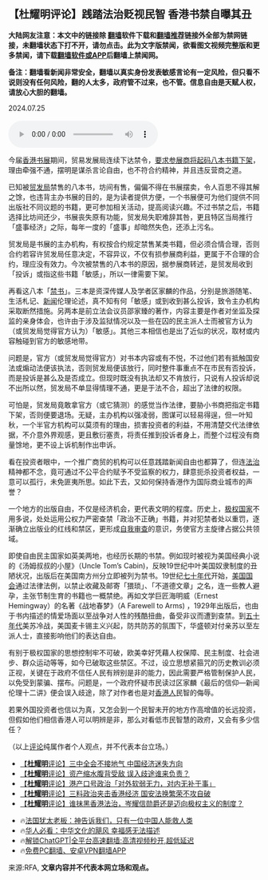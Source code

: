  <!-- 面包屑导航 --> <h2>【杜耀明评论】践踏法治贬视民智 香港书禁自曝其丑</h2> <p class="notice"><b>大陆网友注意：本文中的链接除 <a href="https://github.com/bannedbook/fanqiang" >翻墙</a>软件下载和<a href="https://github.com/killgcd/justmysocks/blob/master/README.md">翻墙推荐</a>链接外全部为禁网链接，未翻墙状态下打不开，请勿点击。此为文字版禁闻，欲看图文视频完整版和更多禁闻，请下载<a href="https://github.com/bannedbook/fanqiang">翻墙软件或APP</a>后翻墙上禁闻网。</p><p>备注：翻墙看新闻非常安全，翻墙以真实身份发表敏感言论有一定风险，但只看不说则没有任何风险，翻的人太多，政府管不过来，也不管。信息自由是天赋人权，请放心大胆的翻墙。</b></p>  <div class="entry"> <p>2024.07.25<br /> <br /> <audio controls="controls" preload="metadata" src="https://www.rfa.org/cantonese/commentaries/tym/com-tym-07252024155843.html/@@stream" type="audio/mpeg"><br /> </audio></p> <p>今届<a href="https://www.bannedbook.org/bnews/tag/%e9%a6%99%e6%b8%af/" class="st_tag internal_tag" rel="tag" title="标签 香港 下的日志">香港</a><a href="https://www.bannedbook.org/bnews/tag/%E4%B9%A6%E5%B1%95/" class="st_tag internal_tag" rel="tag" title="标签 书展 下的日志">书展</a>期间，贸易发展局连续下达禁令，<a href="https://www.rfa.org/cantonese/news/htm/hk-bookfair-07222024090613.html?encoding=simplified">要求参展商将起码八本书籍下架</a>， 理由牵强不通，摆明是谋杀言论自由，也不符合约精神，并且违反营商之道。</p> <p>已知被<a href="https://www.bannedbook.org/bnews/tag/%E8%B4%B8%E5%8F%91%E5%B1%80/" class="st_tag internal_tag" rel="tag" title="标签 贸发局 下的日志">贸发局</a>禁售的八本书，坊间有售，偏偏不得在书展摆卖，令人百思不得其解之馀，也违背主办书展的目的，是为读者提供方便，一个书展便可为他们提供不同出版社不同议题的书籍，更可参加相关活动，提高阅读兴趣。不过书禁之后，书籍选择比坊间还少，书展丧失原有功能，贸发局失职难辞其咎，更且特区当局推行「盛事经济」之际，每年一度的「盛事」却暗然失色，还添上污名。</p>  <p>贸发局是书展的主办机构，有权按合约规定禁售某类书籍，但必须合情合理，否则合约若容许贸发局任意决定，不容异议，不仅有损参展商利益，更属于不合理的合约，理应没有效力。今次被禁售的八本书的原因，据参展商转述，是贸发局收到「投诉」或指这些书籍「敏感」，所以一律需要下架。</p> <p>再看这八本「<span class='wp_keywordlink_affiliate'><a href="https://www.bannedbook.org/bbook.php" title="禁书" target="_blank">禁书</a></span>」。三本是资深传媒人及学者区家麟的作品，分别是旅游随笔、生活札记、<span class='wp_keywordlink_affiliate'><a href="https://www.bannedbook.org/" title="新闻">新闻</a></span>伦理论述，真不知有何「敏感」或到收到甚么投诉，致令主办机构采取断然措施。另两本是前立法会议员邵家臻的著作，内容主要是作者对坐监及探监的亲身体会，也许由于涉及监狱情况以及一些在囚的民主派人士而被官方认为（或贸发局觉得官方认为）「敏感」。其他三本相信也是出了近似的状况，取材或内容触碰到官方的敏感地带。</p> <p>问题是，官方（或贸发局觉得官方）对书本内容或有不悦，不过他们若有抵触国安法或煽动法便该执法，否则贸发局便该放行，同时整件事重点不在市民有否投诉，而是投诉是甚么及是否成立。但现时既没有执法却又不肯放行，只说有人投诉却说不出所以然，贸发局不单显得情理不通，更是于法不合，超出了法律的权限。</p>  <p>可怕是，贸发局竟敢拿官方（或它猜测）的感觉当作法律，要胁小书商把指定书籍下架，否则便要退场。无疑，主办机构以强凌弱，图谋可以轻易得逞，但一叶知秋，一个半官方机构可以莫须有的理由，损害投资者的利益，不用清楚交代法律依据，不介意外界观感，更且敷衍塞责，将责任推到投诉者身上，而整个过程没有商量馀地，更不设上诉机制作出申诉。</p> <p>看在投资者眼中，一个推广商贸的机构可以任意践踏新闻自由也都算了，但连<a href="https://www.bannedbook.org/bnews/tag/%e6%b3%95%e6%b2%bb/" class="st_tag internal_tag" rel="tag" title="标签 法治 下的日志">法治</a>精神都不念，竟可通过不公平合约赋予不受监察的权力，肆意扼杀投资者权益，一意可以孤行，未免匪夷所思。如此下去，又如何保持香港作为国际商业城市的声誉？</p> <p>一个地方的出版自由，不仅是经济机会，更代表文明的程度。历史上，<a href="https://www.bannedbook.org/bnews/tag/%E6%9E%81%E6%9D%83%E5%9B%BD%E5%AE%B6/" class="st_tag internal_tag" rel="tag" title="标签 极权国家 下的日志">极权国家</a>不用多说，处处运用公权力严密查禁「政治不正确」书籍，并对犯禁者处以重罚，逐渐确立出版业的红线和禁区，更形成<a href="https://www.bannedbook.org/bnews/tag/%E8%87%AA%E6%88%91%E5%AE%A1%E6%9F%A5/" class="st_tag internal_tag" rel="tag" title="标签 自我审查 下的日志">自我审查</a>的意识，务使官方主旋律占据公共领域。</p>  <p>即使自由民主国家如英美两地，也经历长期的书禁。例如现时被视为美国经典小说的《汤姆叔叔的小屋》（Uncle Tom&#8217;s Cabin)，反映19世纪中叶美国奴隶制度的丑陋状况，出版后在美国南方州分立即被列为禁书。19世纪<span class='wp_keywordlink'><a href="https://www.bannedbook.org/forum2/topic1112.html" title="北島、李陀主編： 七十年代" target="_blank">七十年代</a></span>开始，<a href="https://www.bannedbook.org/bnews/tag/%e7%be%8e%e5%9b%bd%e5%9b%bd%e4%bc%9a/" class="st_tag internal_tag" rel="tag" title="标签 美国国会 下的日志">美国国会</a>通过法律法例，以禁止收藏及邮寄「猥琐」、「不道德文章」之名，连一些教人避孕，主张节制生育的书籍也一概禁绝。再如文学巨匠海明威（Ernest Hemingway）的名著《战地春梦》（A Farewell to Arms) ，1929年出版后，也由于书内描述的情爱场面以至战争对人性的残酷扭曲，备受非议而遭到查禁。到<span class='wp_keywordlink'><a href="https://www.bannedbook.org/forum2/topic1267.html" title="《五十年代底尘埃》" target="_blank">五十年代</a></span>美苏冷战，美国麦卡锡主义兴起，防共防苏的氛围下，华盛顿对付亲苏以至左派人士，直接影响他们的表达自由。</p> <p>有别于极权国家的思想控制牢不可破，欧美幸好凭藉人权保障、民主制度、社会进步、群众运动等等，如今已破取这些禁区。不过，设立思想紧箍咒的历史教训必须正视，关键在于政府不信任人民有辨别是非的能力，因此需要严格管制保护人民，以免受到蒙骗、摆布。问题是，一个政府怀疑市民读过区家麟《最后的信仰—新闻伦理十二讲》便会误入歧途，除了对作者也是对<a href="https://www.bannedbook.org/bnews/tag/%E9%A6%99%E6%B8%AF%E4%BA%BA/" class="st_tag internal_tag" rel="tag" title="标签 香港人 下的日志">香港人</a>民智的侮辱。</p> <p>若果外国投资者也信以为真，又怎会到一个民智未开的地方作高增值的长远投资，但假如他们相信香港人可以明辨是非，那么对看低市民智慧的政府，又会有多少信任？</p>  <p>（以上<span class='wp_keywordlink_affiliate'><a href="https://www.bannedbook.org/bnews/comments/" title="新闻评论" target="_blank">评论</a></span>纯属作者个人观点，并不代表本台立场。）</p> <!--<div id="taboola-mid-1"></div>--><ul class='op-related-articles' title='相关阅读'> <li><a href='https://www.bannedbook.org/bnews/comments/20240719/2064402.html' target='_blank'>【<b>杜耀明</b>评论】三中全会不接地气 中国经济迷失方向</a></li> <li><a href='https://www.bannedbook.org/bnews/comments/20240712/2061366.html' target='_blank'>【<b>杜耀明</b>评论】资产缩水腹背受敌 误入歧途谁来负责？</a></li> <li><a href='https://www.bannedbook.org/bnews/comments/20240706/2058680.html' target='_blank'>【<b>杜耀明</b>评论】港产口号政治「对外软弱无力，对内无补于事」</a></li> <li><a href='https://www.bannedbook.org/bnews/comments/20240628/2055875.html' target='_blank'>【<b>杜耀明</b>评论】三料政治夹击香港经济 国安法换繁荣不攻自破</a></li> <li><a href='https://www.bannedbook.org/bnews/comments/20240623/2053276.html' target='_blank'>【<b>杜耀明</b>评论】谁抹黑香港法治，岑耀信勋爵还是迈向极权主义的制度？</a></li> </ul> <ul class="texttj"> <li>🔥<a href="https://www.bannedbook.org/bnews/ssgc/20230219/1850782.html" target="_blank">法国犹太老板：神告诉我们，只有一位中国人能救人类</a></li> <li>🔥<a href="https://www.bannedbook.org/bnews/comments/20220220/1694796.html" target="_blank">华人必看：中华文化的飓风 幸福感无法描述</a></li> <li>🔥<a href="https://github.com/bannedbook/fanqiang/wiki/V2ray%E6%9C%BA%E5%9C%BA" target="_blank">解锁ChatGPT|全平台高速翻墙:高清视频秒开,超低延迟</a></li> <li>🔥<a href="https://github.com/bannedbook/fanqiang/wiki/%E7%A6%81%E9%97%BB%E7%BD%91%E5%AE%89%E5%8D%93%E7%BF%BB%E5%A2%99%E6%96%B0%E9%97%BBAPP" target="_blank">免费PC翻墙、安卓VPN翻墙APP</a></li> </ul><p>来源:RFA, <strong>文章内容并不代表本网立场和观点。</strong></p><a name='sharetosocial'></a> <div style="margin-bottom:5px;padding-bottom:5px;clear:both"> <div id="archive-pix-1" class="banner-ads"> <!-- AuctionX Display platform tag START --> <div id="27602x728x90x621x_ADSLOT1" clicktrack="%%CLICK_URL_ESC%%"></div>  <!-- AuctionX Display platform tag END --> </div> <div id="archive-pix-2" class="banner-ads"> <!-- AuctionX Display platform tag START --> <div id="27556x300x250x621x_ADSLOT1" clicktrack="%%CLICK_URL_ESC%%" style="margin:0 auto;text-align:center"></div>  <!-- AuctionX Display platform tag END --> </div> </div>  <div id="archive-pix-1" class="banner-ads"> <!-- AuctionX Display platform tag START --> <div id="27603x728x90x621x_ADSLOT1" clicktrack="%%CLICK_URL_ESC%%"></div>  <!-- AuctionX Display platform tag END --> </div> </div><!--END ENTRY--> 